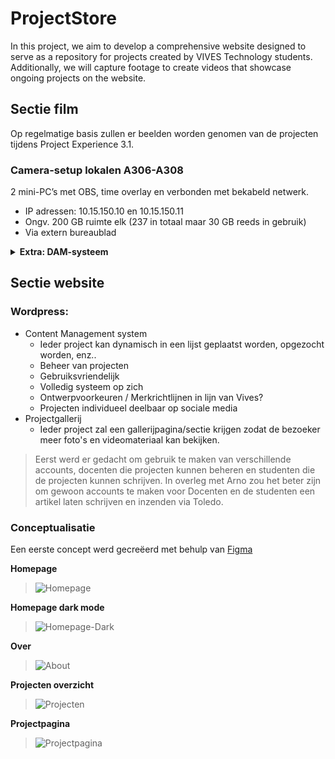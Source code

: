 # ProjectStore
In this project, we aim to develop a comprehensive website designed to serve as a repository for projects created by VIVES Technology students. Additionally, we will capture footage to create videos that showcase ongoing projects on the website.

## Sectie film

Op regelmatige basis zullen er beelden worden genomen van de projecten tijdens Project Experience 3.1.

### Camera-setup lokalen A306-A308

2 mini-PC’s met OBS, time overlay en verbonden met bekabeld netwerk.
* IP adressen: 10.15.150.10 en 10.15.150.11
* Ongv. 200 GB ruimte elk (237 in totaal maar 30 GB reeds in gebruik)
* Via extern bureaublad

<details>
<summary><b>Extra: DAM-systeem</b></summary>
<br>
Een DAM-systeem (Digital Asset Management) is net zoals OneDrive iets waarop je bestanden kan plaatsen. Met het grote verschil dat een DAM systeem is geoptimaliseerd voor het beheren, organiseren en delen van digitale assets, zoals afbeeldingen, video's en documenten, op een meer professionele en gestructureerde manier dan OneDrive.
Zo’n systemen worden vooral gebruikt door mediabedrijven zoals VTM.
  
Als je bijvoorbeeld een video uploadt van één van de GoBabyGo auto’s, kan je metadata toevoegen en zal er het systeem ook automatisch een tag “auto” voorstellen, en/of kan manueel tags toevoegen. Zodat iedereen die toegang heeft gemakkelijk de beelden kan opvragen door auto of GoBabyGo in te tikken.

Als studenten later beeldmateriaal moeten maken zodat anderen (bvb. studenten digital design) er mee aan de slag kunnnen. Dan zal het DAM-systeem ervoor zorgen dat al het beeldmateriaal heel gemakkelijk terug te vinden is. Naar de toekomst toe kan zo'n video-archief heel interessant zijn.

Een voorbeeld van een gratis en open-source DAM-systeem die we zelf kunnen hosten is ResourceSpace. Het zou me bovendien niet verwonderen mocht VIVES intern al over een DAM-systeem zou beschikken.
</details>

## Sectie website

### Wordpress:
* Content Management system
  * Ieder project kan dynamisch in een lijst geplaatst worden, opgezocht worden, enz..
  * Beheer van projecten
  * Gebruiksvriendelijk
  * Volledig systeem op zich
  * Ontwerpvoorkeuren / Merkrichtlijnen in lijn van Vives?
  * Projecten individueel deelbaar op sociale media
* Projectgallerij
  * Ieder project zal een gallerijpagina/sectie krijgen zodat de bezoeker meer foto's en videomateriaal kan bekijken.  
    
> Eerst werd er gedacht om gebruik te maken van verschillende accounts, docenten die projecten kunnen beheren en studenten die de projecten kunnen schrijven. In overleg met Arno zou het beter zijn om gewoon accounts te maken voor Docenten en de studenten een artikel laten schrijven en inzenden via Toledo.

### Conceptualisatie
Een eerste concept werd gecreëerd met behulp van [Figma](https://www.figma.com/)

**Homepage**
> ![Homepage](https://github.com/JayDHulster/ProjectStore/assets/71697142/ae879bd2-12e8-413e-9a89-77cdd5bd75f4)

**Homepage dark mode**
> ![Homepage-Dark](https://github.com/JayDHulster/ProjectStore/assets/71697142/561a7df3-b5f3-4029-ab96-e9fda60a4ba5)

**Over**
> ![About](https://github.com/JayDHulster/ProjectStore/assets/71697142/a7fa8117-34b2-49ff-8d2b-703e66b6b8f9)

**Projecten overzicht**
>![Projecten](https://github.com/JayDHulster/ProjectStore/assets/71697142/cda79b2e-b538-4ef1-8b87-13f2bb124857)

**Projectpagina**
> ![Projectpagina](https://github.com/JayDHulster/ProjectStore/assets/71697142/d2a70ba8-0186-4504-ac72-2410a0027143)


